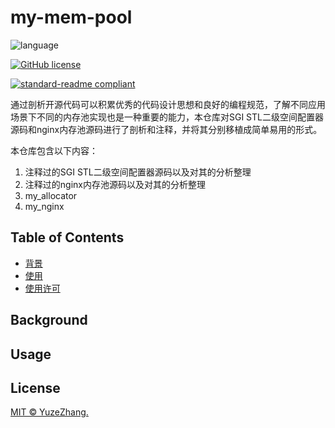 # my-mem-pool

![language](https://img.shields.io/badge/language-c++-DeepPink.svg)

[![GitHub license](https://img.shields.io/github/license/YuzeZhang/my-mem-pool.svg)](https://github.com/YuzeZhang/my-mem-pool/blob/master/LICENSE)

[![standard-readme compliant](https://img.shields.io/badge/readme%20style-standard-brightgreen.svg?style=flat-square)](https://github.com/RichardLitt/standard-readme)

通过剖析开源代码可以积累优秀的代码设计思想和良好的编程规范，了解不同应用场景下不同的内存池实现也是一种重要的能力，本仓库对SGI STL二级空间配置器源码和nginx内存池源码进行了剖析和注释，并将其分别移植成简单易用的形式。

本仓库包含以下内容：

1. 注释过的SGI STL二级空间配置器源码以及对其的分析整理
2. 注释过的nginx内存池源码以及对其的分析整理
3. my_allocator
4. my_nginx

## Table of Contents

- [背景](#Background)
- [使用](#Usage)
- [使用许可](#License)

## Background

## Usage

## License

[MIT © YuzeZhang.](../LICENSE)